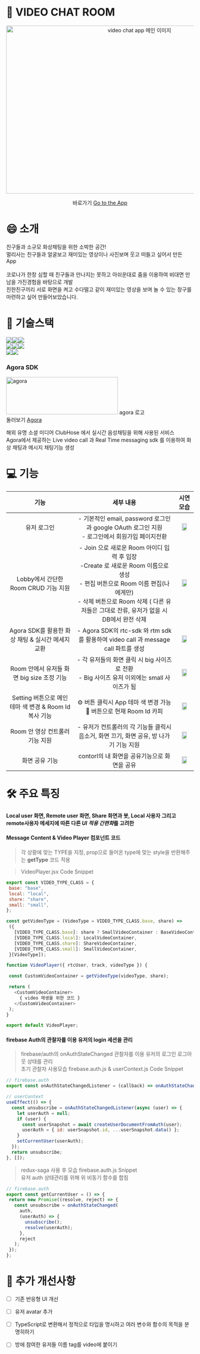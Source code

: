 📸 VIDEO CHAT ROOM
=================

<div align="center">
 <img src="https://user-images.githubusercontent.com/79836148/176141888-bd85687d-0a49-4074-9a00-769c76eeca5c.png" width="700px" height="450px" title="video chat app" alt="video chat app 메인 이미지"></img><br/>



바로가기 [Go to the App](https://video-chat-app-neon.vercel.app/)

</div>

# 😄 소개 
친구들과 소규모 화상채팅을 위한 소박한 공간!   
멀리사는 친구들과 얼굴보고 재미있는 영상이나 사진보며 웃고 떠들고 싶어서 만든 App  
<br/>
코로나가 한창 심할 때 친구들과 만나지는 못하고 아쉬운대로 줌을 이용하여 비대면 만남을 가진경험을 바탕으로 개발   
친한친구끼리 서로 화면을 켜고 수다떨고 같이 재미있는 영상을 보며 놀 수 있는 창구를 마련하고 싶어 만들어보았습니다.

# 🤖 기술스택


 <img src="https://img.shields.io/badge/JavaScript-F7DF1E?style=for-the-badge&logo=JavaScript&logoColor=white"><img src="https://img.shields.io/badge/styled_components-DB7093?style=for-the-badge&logo=styled-components&logoColor=white"><img src="https://img.shields.io/badge/MUI-007FFF?style=for-the-badge&logo=MUI&logoColor=white"><br/>
 <img src="https://img.shields.io/badge/React-61DAFB?style=for-the-badge&logo=React&logoColor=white"><img src="https://img.shields.io/badge/Redux-764ABC?style=for-the-badge&logo=Redux&logoColor=white"><img src="https://img.shields.io/badge/Redux_Saga-999999?style=for-the-badge&logo=Redux-Saga&logoColor=white"><br/> 
 <img src="https://img.shields.io/badge/Firebase-FFCA28?style=for-the-badge&logo=Firebase&logoColor=white"><img src="https://img.shields.io/badge/Vercel-000000?style=for-the-badge&logo=Vercel&logoColor=white">



### Agora SDK 
<img src="https://user-images.githubusercontent.com/79836148/176159030-a82929c0-1cdf-4d39-86fa-5141bc6eaf0a.png" width="300px" height="100px" title="agora 로고" alt="agora"></img>  agora 로고    
 둘러보기 [Agora](https://www.agora.io/en/)

해외 유명 소셜 미디어 ClubHose 에서 실시간 음성채팅을 위해 사용된 서비스    
Agora에서 제공하는 Live video call 과 Real Time messaging sdk 를 이용하여 화상 채팅과 메시지 채팅기능 생성  



# 💻 기능   

| 기능 | 세부 내용 | 시연 모습 |
|:--:|:--:|:--:|
| 유저 로그인 | - 기본적인 email, password 로그인과 google OAuth 로그인 지원 <br/>    - 로그인에서 회원가입 페이지전환  |<img src="https://user-images.githubusercontent.com/79836148/176622200-a179ce90-447c-4264-9216-c713db84ff28.gif" width="60%" height="60%" /> |
| Lobby에서 간단한 Room CRUD 기능 지원 | - Join 으로 새로운 Room 아이디 입력 후 입장<br/> -Create 로 새로운 Room 이름으로 생성<br/> - 편집 버튼으로 Room 이름 편집(나에게만)<br/> - 삭제 버튼으로 Room 삭제 ( 다른 유저들은 그대로 잔류, 유저가 없을 시 DB에서 완전 삭제 |<img src="https://user-images.githubusercontent.com/79836148/176622316-3cba81d9-db82-4014-9672-715a432f394c.gif" width="60%" height="60%" />|
| Agora SDK를 활용한 화상 채팅 & 실시간 메세지 교환| - Agora SDK의 rtc-sdk 와 rtm sdk를 활용하여 video call 과 message call 파트를 생성 |<img src="https://user-images.githubusercontent.com/79836148/176708551-46dd381c-0ca0-4b01-8cb0-673ea545ede8.gif" width="60%" height="60%" /> |
| Room 안에서 유저들 화면 big size 조정 기능 | - 각 유저들의 화면 클릭 시 big 사이즈로 전환<br/> - Big 사이즈 유저 이외에는 small 사이즈가 됨<br/> |<img src="https://user-images.githubusercontent.com/79836148/176708023-d8825b60-6314-41e2-bb68-7075a44bef77.gif" width="60%" height="60%" />|
| Setting 버튼으로 메인 테마 색 변경 & Room Id 복사 기능 | ⚙️ 버튼 클릭시 App 테마 색 변경 가능<br/>  📄 버튼으로 현재 Room Id 카피|<img src="https://user-images.githubusercontent.com/79836148/176622375-3ff4beb8-cd1b-4c7b-ad40-764019c5882c.gif" width="60%" height="60%" /> | 
| Room 안 영상 컨트롤러 기능 지원 | - 유저가 컨트롤러의 각 기능들 클릭시 음소거, 화면 끄기, 화면 공유, 방 나가기 기능 지원|<img src="https://user-images.githubusercontent.com/79836148/176622258-ce645368-e9b6-4e09-989e-36bf340fb4da.gif" width="60%" height="60%" /> |
| 화면 공유 기능| contorl의 내 화면을 공유기능으로 화면을 공유 |<img src="https://user-images.githubusercontent.com/79836148/176710541-8b7ba0f4-f287-4344-a1a7-9bcc78a9a9a9.gif" width="60%" height="60%" />  |



# 🛠️ 주요 특징


#### Local user 화면, Remote user 화면, Share 화면과 봇, Local 사용자 그리고 remote사용자 메세지에 따른 다른 *UI 적용 간편화*를 고려한    
#### Message Content & Video Player 컴포넌트 코드
 
 > 각 상황에 맞는 TYPE을 지정,  prop으로 들어온 type에 맞는 style을 반환해주는 **getType** 코드 적용
 
 > VideoPlayer.jsx Code Snippet   
 ```js
 export const VIDEO_TYPE_CLASS = {
  base: "base",
  local: "local",
  share: "share",
  small: "small",
};

const getVideoType = (VideoType = VIDEO_TYPE_CLASS.base, share) =>
  ({
    [VIDEO_TYPE_CLASS.base]: share ? SmallVideoContainer : BaseVideoContainer,
    [VIDEO_TYPE_CLASS.local]: LocalVideoContainer,
    [VIDEO_TYPE_CLASS.share]: ShareVideoContainer,
    [VIDEO_TYPE_CLASS.small]: SmallVideoContainer,
  }[VideoType]);

function VideoPlayer({ rtcUser, track, videoType }) {

  const CustomVideoContainer = getVideoType(videoType, share);

  return (
    <CustomVideoContainer>
      { video 재생을 위한 코드 }
    </CustomVideoContainer>
  );
}

export default VideoPlayer;
 ```

#### firebase Auth의 관찰자를 이용 유저의 login 세션을 관리
 > firebase/auth의 onAuthStateChanged 관찰자를 이용 유저의 로그인 로그아웃 상태를 관리   
 > 초기 관찰자 사용모습 firebase.auth.js & userContext.js Code Snippet   

 ```js
 // firebase.auth
 export const onAuthStateChangedListener = (callback) => onAuthStateChanged(auth, callback);
 ```
  ```js
 // userContext 
  useEffect(() => {
    const unsubscribe = onAuthStateChangedListener(async (user) => {
      let userAuth = null;
      if (user) {
        const userSnapshot = await createUserDocumentFromAuth(user);
        userAuth = { id: userSnapshot.id, ...userSnapshot.data() };
      }
      setCurrentUser(userAuth);
    });
    return unsubscribe;
  }, []);
 ```
 > redux-saga 사용 후 모습 firebase.auth.js Snippet   
 > 유저 auth 상태관리를 위해 위 비동기 함수를 합침
 ```js
 // firebase.auth
export const getCurrentUser = () => {
  return new Promise((resolve, reject) => {
    const unsubscribe = onAuthStateChanged(
      auth,
      (userAuth) => {
        unsubscribe();
        resolve(userAuth);
      },
      reject
    );
  });
};
 ```


# 📝 추가 개선사항

 - [ ] 기존 반응형 UI 개선
 - [ ] 유저 avatar 추가
 - [ ] TypeScript로 변환해서 정적으로 타입을 명시하고 여러 변수와 함수의 목적을 분명히하기
 - [ ] 방에 참여한 유저들 이름 tag를 video에 붙이기

